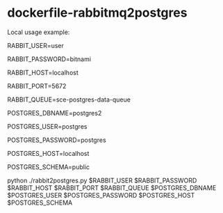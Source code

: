 # dockerfile-rabbitmq2postgres

Local usage example:

RABBIT_USER=user

RABBIT_PASSWORD=bitnami

RABBIT_HOST=localhost

RABBIT_PORT=5672

RABBIT_QUEUE=sce-postgres-data-queue

POSTGRES_DBNAME=postgres2

POSTGRES_USER=postgres

POSTGRES_PASSWORD=postgres

POSTGRES_HOST=localhost

POSTGRES_SCHEMA=public

python ./rabbit2postgres.py $RABBIT_USER $RABBIT_PASSWORD $RABBIT_HOST $RABBIT_PORT $RABBIT_QUEUE $POSTGRES_DBNAME $POSTGRES_USER $POSTGRES_PASSWORD $POSTGRES_HOST $POSTGRES_SCHEMA
